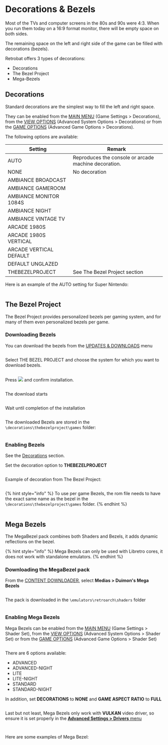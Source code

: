 # Decorations & Bezels

Most of the TVs and computer screens in the 80s and 90s were 4:3. When you run them today on a 16:9 format monitor, there will be empty space on both sides.

The remaining space on the left and right side of the game can be filled with decorations (bezels).

Retrobat offers 3 types of decorations:

* Decorations
* The Bezel Project
* Mega-Bezels

## Decorations

Standard decorations are the simplest way to fill the left and right space.

They can be enabled from the [MAIN MENU](../navigation/main-menu.md#game-settings) (Game Settings > Decorations), from the [VIEW OPTIONS](../navigation/view-options.md#advanced-system-options) (Advanced System Options > Decorations) or from the [GAME OPTIONS](../navigation/game-options.md#advanced-game-options) (Advanced Game Options > Decorations).

The following options are available:

| Setting                 | Remark                                                |
| ----------------------- | ----------------------------------------------------- |
| AUTO                    | Reproduces the console or arcade machine decoration.  |
| NONE                    | No decoration                                         |
| AMBIANCE BROADCAST      |                                                       |
| AMBIANCE GAMEROOM       |                                                       |
| AMBIANCE MONITOR 1084S  |                                                       |
| AMBIANCE NIGHT          |                                                       |
| AMBIANCE VINTAGE TV     |                                                       |
| ARCADE 1980S            |                                                       |
| ARCADE 1980S VERTICAL   |                                                       |
| ARCADE VERTICAL DEFAULT |                                                       |
| DEFAULT UNGLAZED        |                                                       |
| THEBEZELPROJECT         | See The Bezel Project section                         |

Here is an example of the AUTO setting for Super Nintendo:

<figure><img src="https://i.imgur.com/Ew1Ax7s.png" alt=""><figcaption></figcaption></figure>

## The Bezel Project

The Bezel Project provides personalized bezels per gaming system, and for many of them even personalized bezels per game.

### Downloading Bezels

You can download the bezels from the [UPDATES & DOWNLOADS](updates-and-content-download.md#download-content) menu

<figure><img src="https://i.imgur.com/uGK5lHJ.png" alt=""><figcaption></figcaption></figure>

Select THE BEZEL PROJECT and choose the system for which you want to download bezels.

<figure><img src="https://i.imgur.com/DEaOLJT.png" alt=""><figcaption></figcaption></figure>

Press ![](<../.gitbook/assets/image (1) (2) (1).png>) and confirm installation.

<figure><img src="https://i.imgur.com/uKqTGOn.png" alt=""><figcaption></figcaption></figure>

The download starts

<figure><img src="https://i.imgur.com/zBioOvM.png" alt=""><figcaption></figcaption></figure>

Wait until completion of the installation

<figure><img src="https://i.imgur.com/HpZj7Se.png" alt=""><figcaption></figcaption></figure>

The downloaded Bezels are stored in the `\decorations\thebezelproject\games` folder:

<figure><img src="https://i.imgur.com/WPD5p2r.png" alt=""><figcaption></figcaption></figure>

### Enabling Bezels

See the [Decorations](decorations-and-bezels.md#decorations) section.

Set the decoration option to **THEBEZELPROJECT**

<figure><img src="https://i.imgur.com/wg3490A.png" alt=""><figcaption></figcaption></figure>

Example of decoration from The Bezel Project:

<figure><img src="https://i.imgur.com/edBZRpf.png" alt=""><figcaption></figcaption></figure>

{% hint style="info" %}
To use per game Bezels, the rom file needs to have the exact same name as the bezel in the `\decorations\thebezelproject\games` folder.
{% endhint %}

<figure><img src="https://i.imgur.com/j2LoA0W.png" alt=""><figcaption></figcaption></figure>

## Mega Bezels

The MegaBezel pack combines both Shaders and Bezels, it adds dynamic reflections on the bezel.

{% hint style="info" %}
Mega Bezels can only be used with Libretro cores, it does not work with standalone emulators.
{% endhint %}

### Downloading the MegaBezel pack

From the [CONTENT DOWNLOADER](updates-and-content-download.md#download-content), select **Medias > Duimon's Mega Bezels**

<figure><img src="https://i.imgur.com/N4qHo9m.png" alt=""><figcaption></figcaption></figure>

The pack is downloaded in the `\emulators\retroarch\shaders` folder

<figure><img src="https://i.imgur.com/NkcPSTu.png" alt=""><figcaption></figcaption></figure>

### Enabling Mega Bezels

Mega Bezels can be enabled from the [MAIN MENU](../navigation/main-menu.md#game-settings) (Game Settings > Shader Set), from the [VIEW OPTIONS](../navigation/view-options.md#advanced-system-options) (Advanced System Options > Shader Set) or from the [GAME OPTIONS](../navigation/game-options.md#advanced-game-options) (Advanced Game Options > Shader Set)

<figure><img src="https://i.imgur.com/lXvxZPy.png" alt=""><figcaption></figcaption></figure>

There are 6 options available:

* ADVANCED
* ADVANCED-NIGHT
* LITE
* LITE-NIGHT
* STANDARD
* STANDARD-NIGHT

In addition, set **DECORATIONS** to **NONE** and **GAME ASPECT RATIO** to **FULL**

<figure><img src="https://i.imgur.com/xFINt8C.png" alt=""><figcaption></figcaption></figure>

Last but not least, Mega Bezels only work with **VULKAN** video driver, so ensure it is set properly in the [**Advanced Settings > Drivers** menu](../navigation/view-options.md#advanced-system-options)

<figure><img src="https://i.imgur.com/nuSg307.png" alt=""><figcaption></figcaption></figure>

<figure><img src="https://i.imgur.com/HVJIY6D.png" alt=""><figcaption></figcaption></figure>

Here are some examples of Mega Bezel:

<figure><img src="https://i.imgur.com/nnAzMON.png" alt=""><figcaption></figcaption></figure>

<figure><img src="https://i.imgur.com/HYSzHRZ.png" alt=""><figcaption></figcaption></figure>

<figure><img src="https://i.imgur.com/mmaoUzW.png" alt=""><figcaption></figcaption></figure>
